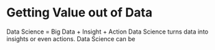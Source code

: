 # Getting Value out of Data
Data Science = Big Data + Insight + Action
Data Science turns data into insights or even actions.
Data Science can be 
